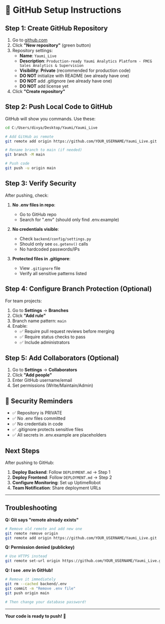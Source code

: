 # 🚀 GitHub Setup Instructions

## Step 1: Create GitHub Repository

1. Go to [github.com](https://github.com)
2. Click **"New repository"** (green button)
3. Repository settings:
   - **Name**: `Yaumi_Live`
   - **Description**: `Production-ready Yaumi Analytics Platform - FMCG Sales Analytics & Supervision`
   - **Visibility**: **Private** (recommended for production code)
   - **DO NOT** initialize with README (we already have one)
   - **DO NOT** add .gitignore (we already have one)
   - **DO NOT** add license yet
4. Click **"Create repository"**

## Step 2: Push Local Code to GitHub

GitHub will show you commands. Use these:

```bash
cd C:/Users/divya/Desktop/Yaumi/Yaumi_Live

# Add GitHub as remote
git remote add origin https://github.com/YOUR_USERNAME/Yaumi_Live.git

# Rename branch to main (if needed)
git branch -M main

# Push code
git push -u origin main
```

## Step 3: Verify Security

After pushing, check:

1. **No .env files in repo**:
   - Go to GitHub repo
   - Search for ".env" (should only find .env.example)
   
2. **No credentials visible**:
   - Check `backend/config/settings.py`
   - Should only see `os.getenv()` calls
   - No hardcoded passwords/IPs

3. **Protected files in .gitignore**:
   - View `.gitignore` file
   - Verify all sensitive patterns listed

## Step 4: Configure Branch Protection (Optional)

For team projects:

1. Go to **Settings** → **Branches**
2. Click **"Add rule"**
3. Branch name pattern: `main`
4. Enable:
   - ✅ Require pull request reviews before merging
   - ✅ Require status checks to pass
   - ✅ Include administrators

## Step 5: Add Collaborators (Optional)

1. Go to **Settings** → **Collaborators**
2. Click **"Add people"**
3. Enter GitHub username/email
4. Set permissions (Write/Maintain/Admin)

## 🔐 Security Reminders

- ✅ Repository is PRIVATE
- ✅ No .env files committed
- ✅ No credentials in code
- ✅ .gitignore protects sensitive files
- ✅ All secrets in .env.example are placeholders

## Next Steps

After pushing to GitHub:

1. **Deploy Backend**: Follow `DEPLOYMENT.md` → Step 1
2. **Deploy Frontend**: Follow `DEPLOYMENT.md` → Step 2
3. **Configure Monitoring**: Set up UptimeRobot
4. **Team Notification**: Share deployment URLs

---

## Troubleshooting

**Q: Git says "remote already exists"**
```bash
# Remove old remote and add new one
git remote remove origin
git remote add origin https://github.com/YOUR_USERNAME/Yaumi_Live.git
```

**Q: Permission denied (publickey)**
```bash
# Use HTTPS instead
git remote set-url origin https://github.com/YOUR_USERNAME/Yaumi_Live.git
```

**Q: I see .env in GitHub!**
```bash
# Remove it immediately
git rm --cached backend/.env
git commit -m "Remove .env file"
git push origin main

# Then change your database password!
```

---

**Your code is ready to push! 🎉**
